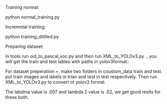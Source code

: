 
Training normal:

python normal_training.py

Incremntal training:

python training_ditilled.py

Preparing dataset:

In tools run oid_to_pascal_voc.py and then run XML_to_YOLOv3.py .. you will get the train and test lables with paths in yolov3format::

For dataset preperation =, make two folders in coustom_data train and test. put train images and labels in trian and test in test respectively. 
Then run XML_to_YOLOv3.py to convert ot yolov3 format. 


The labdma value is .007 and lambda 2 value is .02, we get good reslts for these both. 
